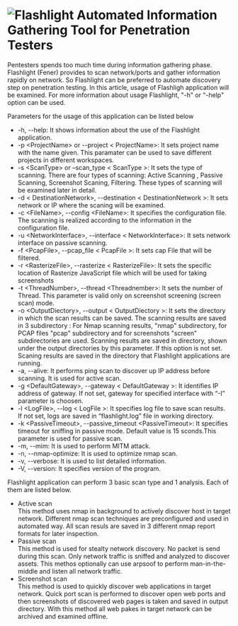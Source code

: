 
![](https://github.com/galkan/flashlight/blob/master/images/flashlight.png "Flashlight") Automated Information Gathering Tool for Penetration Testers 
=====


Pentesters spends too much time during information gathering phase. Flashlight (Fener) provides to scan network/ports and gather information rapidly on network. So Flashlight can be preferred to automate discovery step on penetration testing. In this article, usage of Flashligh application will be examined.
For more information about usage Flashlight, "-h" or "-help" option can be used.


<p>
    Parameters for the usage of this application can be listed below
</p>
<ul>
<li>
-h, --help: It shows information about the use of the Flashlight application.
</li>
<li>
-p &lt;ProjectName&gt; or --project &lt; ProjectName&gt;: It sets project name with the name given. This paramater can be used to save different projects
    in different workspaces.
</li>
<li>
-s &lt;ScanType&gt; or –scan_type &lt; ScanType &gt;: It sets the type of scanning. There are four types of scanning: Active Scanning , Passive Scanning,
    Screenshot Scaning, Filtering. These types of scanning will be examined later in detail.
</li>
<li>
-d &lt; DestinationNetwork&gt;, --destination &lt; DestinationNetwork &gt;: It sets network or IP where the scaning will be examined.
</li>
<li>
-c &lt;FileName&gt;, --config &lt;FileName&gt;: It specifies the configuration file. The scanning is realized according to the information in the
    configuration file.
</li>
<li>
-u &lt;NetworkInterface&gt;, --interface &lt; NetworkInterface&gt;: It sets network interface on passive scanning.
</li>
<li>
-f &lt;PcapFile&gt;, --pcap_file &lt; PcapFile &gt;: It sets cap File that will be filtered.
</li>
<li>
-r &lt;RasterizeFile&gt;, --rasterize &lt; RasterizeFile&gt;: It sets the specific location of Rasterize JavaScript file which will be used for taking
    screenshots
</li>
<li>
-t &lt;ThreadNumber&gt;, --thread &lt;Threadnember&gt;: It sets the number of Thread. This parameter is valid only on screenshot screening (screen scan)
    mode.
</li>
<li>
-o &lt;OutputDiectory&gt;, --output &lt; OutputDiectory &gt;: It sets the directory in which the scan results can be saved. The scanning results are
    saved in 3 subdirectory : For Nmap scanning results, "nmap" subdirectory, for PCAP files "pcap" subdirectory and for screenshots "screen" subdirectories
    are used. Scanning results are saved in directory, shown under the output directories by this parameter. If this option is not set. Scaning results are
    saved in the directory that Flashlight applications are running.
</li>
<li>
-a, --alive: It performs ping scan to discover up IP address before scanning. It is used for active scan.
</li>
<li>
-g &lt;DefaultGateway&gt;, --gateway &lt; DefaultGateway &gt;: It identifies IP address of gateway. If not set, gateway for specified interface with “-I”
    parameter is choosen.
</li>
<li>
-l &lt;LogFile&gt;, --log &lt; LogFile &gt;: It specifies log file to save scan results. If not set, logs are saved in “flashlight.log” file in working
    directory.
</li>
<li>
-k &lt;PassiveTimeout&gt;, --passive_timeout &lt;PassiveTimeout&gt;: It specifies timeout for sniffing in passive mode. Default value is 15 sconds.This
    parameter is used for passive scan.
</li>
<li>
-m, --mim: It is used to perform MITM attack.
</li>
<li>
-n, --nmap-optimize: It is used to optimize nmap scan.
</li>
<li>
-v, --verbose: It is used to list detailed information.
</li>
<li>
-V, --version: It specifies version of the program.
</li>
</ul>
<p>
    Flashlight application can perform 3 basic scan type and 1 analysis. Each of them are listed below.
</p>




- Active scan  
This method uses nmap in background to actively discover host in target network. Different nmap scan techniques are preconfigured and used in automated way. All scan resuls are saved in 3 different nmap report formats for later inspection. 
- Passive scan  
This method is used for stealty network discovery. No packet is send during this scan. Only network traffic is sniffed and analyzed to discover assets. This methos optionally can use arpsoof to perform man-in-the-middle and listen all network traffic. 
- Screenshot scan   
This method is used to quickly discover web applications in target network. Quick port scan is performed to discover open web ports and then screenshots of discovered web pages is taken and saved in output directory. With this method all web pakes in target network can be archived and examined offline. 


